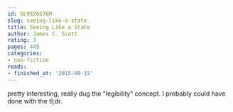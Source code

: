 ```yaml
---
id: OL9626676M
slug: seeing-like-a-state
title: Seeing Like a State
author: James C. Scott
rating: 3
pages: 445
categories:
- non-fiction
reads:
- finished_at: '2015-09-15'
---
```

pretty interesting, really dug the "legibility" concept. I probably could have done with the tl;dr.
